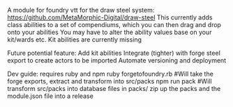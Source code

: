 A module for foundry vtt for the draw steel system: https://github.com/MetaMorphic-Digital/draw-steel
This currently adds class abilities to a set of compendiums, which you can then drag and drop onto your abilities
You may have to alter the ability values base on your kit/wards etc.
Kit abilities are currently missing

Future potential feature:
Add kit abilities
Integrate (tighter) with forge steel export to create actors to be imported
Automate versioning and deployment

Dev guide:
requires ruby and npm
ruby forgetofoundry.rb  #Will take the forge exports, extract and transform into src/packs
npm run pack  #Will transform src/packs into database files in packs/
zip up the packs and the module.json file into a release
